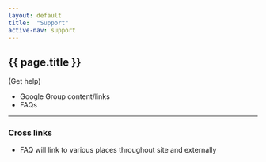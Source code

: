 ```yaml
---
layout: default
title:  "Support"
active-nav: support
---
```


## {{ page.title }}
(Get help)

- Google Group content/links
- FAQs

<hr>

### Cross links

- FAQ will link to various places throughout site and externally
